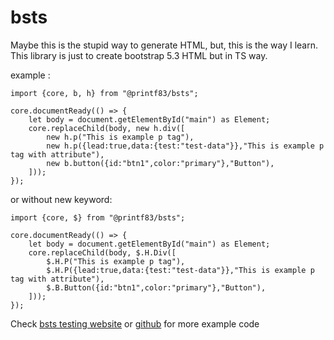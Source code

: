 # bsts

Maybe this is the stupid way to generate HTML, but, this is the way I learn. 
This library is just to create bootstrap 5.3 HTML but in TS way.

example :

```
import {core, b, h} from "@printf83/bsts";

core.documentReady(() => {
	let body = document.getElementById("main") as Element;
	core.replaceChild(body, new h.div([
        new h.p("This is example p tag"),
        new h.p({lead:true,data:{test:"test-data"}},"This is example p tag with attribute"),
        new b.button({id:"btn1",color:"primary"},"Button"),
    ]));
});
```


or without new keyword:


```
import {core, $} from "@printf83/bsts";

core.documentReady(() => {
	let body = document.getElementById("main") as Element;
	core.replaceChild(body, $.H.Div([
        $.H.P("This is example p tag"),
        $.H.P({lead:true,data:{test:"test-data"}},"This is example p tag with attribute"),
        $.B.Button({id:"btn1",color:"primary"},"Button"),
    ]));
});
```

Check [bsts testing website](https://printf83.github.io/bsts-test/) or [github](https://github.com/printf83/bsts-test) for more example code
